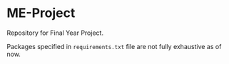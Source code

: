 # ME-Project
Repository for Final Year Project.

Packages specified in `requirements.txt` file are not fully exhaustive as of now.